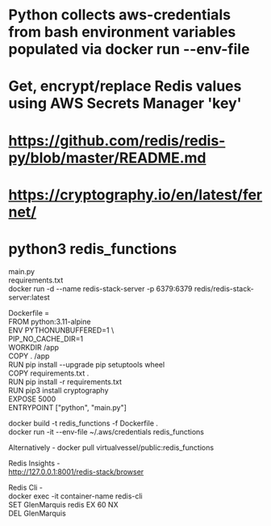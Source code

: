 
# Python collects aws-credentials from bash environment variables populated via docker run --env-file
# Get, encrypt/replace Redis values using AWS Secrets Manager 'key'
# https://github.com/redis/redis-py/blob/master/README.md <br/>
# https://cryptography.io/en/latest/fernet/ <br/>
# python3 redis_functions <br/>

main.py <br/>
requirements.txt <br/>
docker run -d --name redis-stack-server -p 6379:6379 redis/redis-stack-server:latest <br/>

Dockerfile = <br/>
FROM python:3.11-alpine <br/>
ENV PYTHONUNBUFFERED=1 \ <br/>
    PIP_NO_CACHE_DIR=1 <br/>
WORKDIR /app <br/>
COPY . /app <br/>
RUN pip install --upgrade pip setuptools wheel <br/>
COPY requirements.txt . <br/>
RUN pip install -r requirements.txt <br/>
RUN pip3 install cryptography <br/>
EXPOSE 5000 <br/>
ENTRYPOINT ["python", "main.py"] <br/>

docker build -t redis_functions  -f Dockerfile . <br/>
docker run -it --env-file ~/.aws/credentials redis_functions <br/>

Alternatively -
docker pull virtualvessel/public:redis_functions

Redis Insights - <br/>
http://127.0.0.1:8001/redis-stack/browser <br/>

Redis Cli - <br/>
docker exec -it container-name redis-cli <br/>
SET GlenMarquis redis EX 60 NX <br/>
DEL GlenMarquis <br/>
